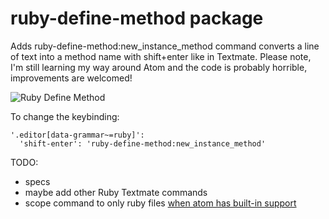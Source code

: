 # ruby-define-method package

Adds ruby-define-method:new_instance_method command converts a line of text into a method name with shift+enter like in Textmate. 
Please note, I'm still learning my way around Atom and the code is probably horrible, improvements are welcomed! 

![Ruby Define Method](https://raw.github.com/alexchee/atom-ruby-define-method/master/images/ruby_define.gif)

To change the keybinding:
```
'.editor[data-grammar~=ruby]':
  'shift-enter': 'ruby-define-method:new_instance_method'
```

TODO:
 * specs 
 * maybe add other Ruby Textmate commands
 * scope command to only ruby files [when atom has built-in support](http://discuss.atom.io/t/how-do-i-scope-a-keymap-to-a-grammar/3842)
